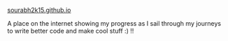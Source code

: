
<a href='http://sourabh2k15.github.io'>sourabh2k15.github.io</a>

A place on the internet showing my progress as I sail through my journeys to write better code and make cool stuff :) !!
